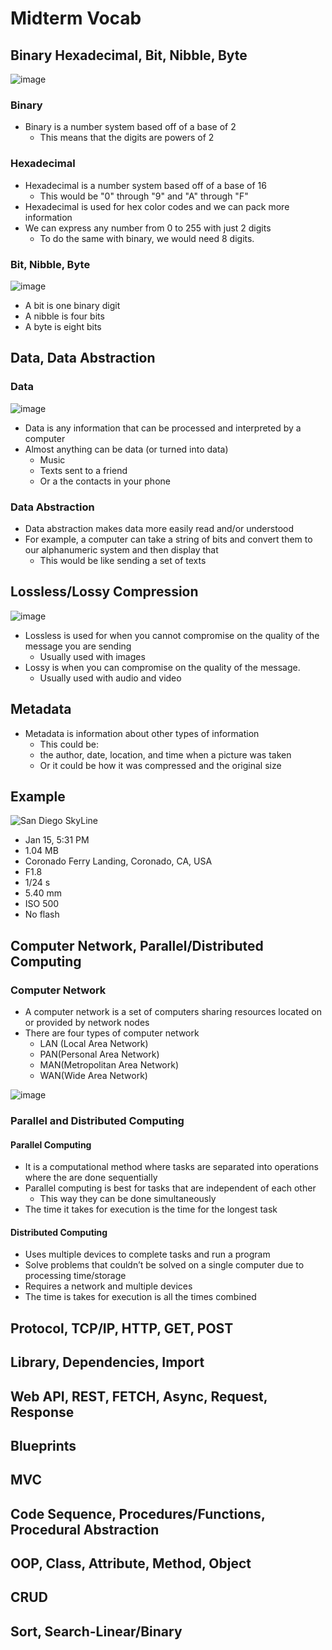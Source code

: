# Midterm Vocab

## Binary Hexadecimal, Bit, Nibble, Byte
![image](https://www.watelectronics.com/wp-content/uploads/Hexadecimal-and-Binary-Number-System-Representation.jpg)
### Binary
* Binary is a number system based off of a base of 2
  * This means that the digits are powers of 2

### Hexadecimal
* Hexadecimal is a number system based off of a base of 16
  * This would be "0" through "9" and "A" through "F"
* Hexadecimal is used for hex color codes and we can pack more information
* We can express any number from 0 to 255 with just 2 digits
  * To do the same with binary, we would need 8 digits.

### Bit, Nibble, Byte
![image](https://www.dataunitconverter.com/blog/images/bit-nibble-byte-1.png)
* A bit is one binary digit
* A nibble is four bits
* A byte is eight bits

## Data, Data Abstraction
### Data
![image](https://encrypted-tbn0.gstatic.com/images?q=tbn:ANd9GcReAlES1HWaSRCx-0JZlJZ2iQNiZStQ0HCjkQ&usqp=CAU)
* Data is any information that can be processed and interpreted by a computer
* Almost anything can be data (or turned into data)
  * Music
  * Texts sent to a friend
  * Or a the contacts in your phone

### Data Abstraction
* Data abstraction makes data more easily read and/or understood
* For example, a computer can take a string of bits and convert them to our alphanumeric system and then display that
  * This would be like sending a set of texts

## Lossless/Lossy Compression
![image](http://pediaa.com/wp-content/uploads/2018/08/Difference-Between-Lossy-and-Lossless-Compression-Comparison-Summary.jpg)
* Lossless is used for when you cannot compromise on the quality of the message you are sending
  * Usually used with images
* Lossy is when you can compromise on the quality of the message.
  * Usually used with audio and video

## Metadata
* Metadata is information about other types of information
  * This could be:
   * the author, date, location, and time when a picture was taken
  * Or it could be how it was compressed and the original size

## Example
![San Diego SkyLine](https://user-images.githubusercontent.com/89223735/150541637-5378c5d5-7372-4a66-8294-7bc87fce7110.jpeg)
* Jan 15, 5:31 PM
* 1.04 MB
* Coronado Ferry Landing, Coronado, CA, USA
* F1.8
* 1/24 s
* 5.40 mm
* ISO 500
* No flash

## Computer Network, Parallel/Distributed Computing
### Computer Network
* A computer network is a set of computers sharing resources located on or provided by network nodes
* There are four types of computer network
  * LAN (Local Area Network)
  * PAN(Personal Area Network)
  * MAN(Metropolitan Area Network)
  * WAN(Wide Area Network)

![image](https://www.tutorialandexample.com/wp-content/uploads/2019/09/Computer-Network-1.png)

### Parallel and Distributed Computing
#### Parallel Computing
* It is a computational method where tasks are separated into operations where the are done sequentially
* Parallel computing is best for tasks that are independent of each other
  * This way they can be done simultaneously
* The time it takes for execution is the time for the longest task

#### Distributed Computing
* Uses multiple devices to complete tasks and run a program
* Solve problems that couldn’t be solved on a single computer due to processing time/storage
* Requires a network and multiple devices
* The time is takes for execution is all the times combined

## Protocol, TCP/IP, HTTP, GET, POST


## Library, Dependencies, Import


## Web API, REST, FETCH, Async, Request, Response


## Blueprints


## MVC


## Code Sequence, Procedures/Functions, Procedural Abstraction


## OOP, Class, Attribute, Method, Object


## CRUD


## Sort, Search-Linear/Binary

